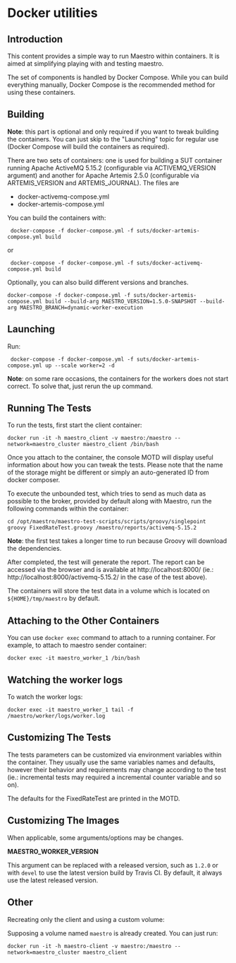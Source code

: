 Docker utilities
============


Introduction
----

This content provides a simple way to run Maestro within containers. It is aimed at 
simplifying playing with and testing maestro.

The set of components is handled by Docker Compose. While you can build everything 
manually, Docker Compose is the recommended method for using these containers.

Building
----

**Note**: this part is optional and only required if you want to tweak building the 
containers. You can just skip to the "Launching" topic for regular use (Docker Compose 
will build the containers as required).

There are two sets of containers: one is used for building a SUT container running Apache 
ActiveMQ 5.15.2 (configurable via ACTIVEMQ_VERSION argument) and another for Apache 
Artemis 2.5.0 (configurable via ARTEMIS_VERSION and ARTEMIS_JOURNAL). The files are

* docker-activemq-compose.yml
* docker-artemis-compose.yml


You can build the containers with:

```
 docker-compose -f docker-compose.yml -f suts/docker-artemis-compose.yml build
```

or

```
 docker-compose -f docker-compose.yml -f suts/docker-activemq-compose.yml build
```

Optionally, you can also build different versions and branches.

```
docker-compose -f docker-compose.yml -f suts/docker-artemis-compose.yml build --build-arg MAESTRO_VERSION=1.5.0-SNAPSHOT --build-arg MAESTRO_BRANCH=dynamic-worker-execution
```

Launching
----

Run:

```
 docker-compose -f docker-compose.yml -f suts/docker-artemis-compose.yml up --scale worker=2 -d
```

**Note**: on some rare occasions, the containers for the workers does not start correct. 
To solve that, just rerun the up command. 


Running The Tests
----

To run the tests, first start the client container:

```
docker run -it -h maestro_client -v maestro:/maestro --network=maestro_cluster maestro_client /bin/bash
```

Once you attach to the container, the console MOTD will display useful information about 
how you can tweak the tests. Please note that the name of the storage might be different or 
simply an auto-generated ID from docker composer.  

To execute the unbounded test, which tries to send as much data as possible to the broker,
provided by default along with Maestro, run the following commands within the container:

```
cd /opt/maestro/maestro-test-scripts/scripts/groovy/singlepoint
groovy FixedRateTest.groovy /maestro/reports/activemq-5.15.2
```

**Note**: the first test takes a longer time to run because Groovy will download the 
dependencies. 

After completed, the test will generate the report. The report can be accessed via the 
browser and is available at http://localhost:8000/ (ie.: http://localhost:8000/activemq-5.15.2/
in the case of the test above). 

The containers will store the test data in a volume which is located on `${HOME}/tmp/maestro`
by default.


Attaching to the Other Containers
----

You can use ```docker exec``` command to attach to a running container. For example, to attach
to maestro sender container: 

```
docker exec -it maestro_worker_1 /bin/bash 
```

Watching the worker logs
----

To watch the worker logs:

```
docker exec -it maestro_worker_1 tail -f /maestro/worker/logs/worker.log
```

Customizing The Tests
----

The tests parameters can be customized via environment variables within the container. They
usually use the same variables names and defaults, however their behavior and requirements
may change according to the test (ie.: incremental tests may required a incremental counter
variable and so on).

The defaults for the FixedRateTest are printed in the MOTD. 


Customizing The Images
----

When applicable, some arguments/options may be changes.

**MAESTRO_WORKER_VERSION**

This argument can be replaced with a released version, such as `1.2.0` or with `devel` to use 
the latest version build by Travis CI. By default, it always use the latest released version.


Other
----

Recreating only the client and using a custom volume:

Supposing a volume named `maestro` is already created. You can just run: 

```
docker run -it -h maestro-client -v maestro:/maestro --network=maestro_cluster maestro_client
```